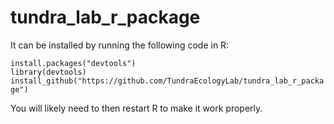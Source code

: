 # tundra_lab_r_package

It can be installed  by running the following code in R:

`install.packages("devtools")`\
`library(devtools)`\
`install_github("https://github.com/TundraEcologyLab/tundra_lab_r_package")`

You will likely need to then restart R to make it work properly.
